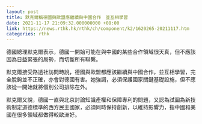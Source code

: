 ```yaml
---
layout: post
title: 默克爾稱德國與歐盟應繼續與中國合作　並互相學習
date: 2021-11-17 21:09:32.000000000 +08:00
link: https://news.rthk.hk/rthk/ch/component/k2/1620265-20211117.htm
categories: rthk
---
```


德國總理默克爾表示，德國一開始可能在與中國的某些合作領域很天真，但不應該因為日益緊張的局勢，而切斷所有聯繫。

默克爾接受路透社訪問時說，德國與歐盟都應該繼續與中國合作，並互相學習，完全脫鉤並不正確，亦會對德國有害。她強調，必須保護國家關鍵基礎設施，但不應該從一開始就將個別公司排除在外。

默克爾又說，德國一直與北京討論知識產權和保障專利的問題，又認為試圖為新技術制定道德標準的西方民主國家，必須同時保持創新，以維持影響力，指中國和美國在很多領域都做得較歐洲好。
